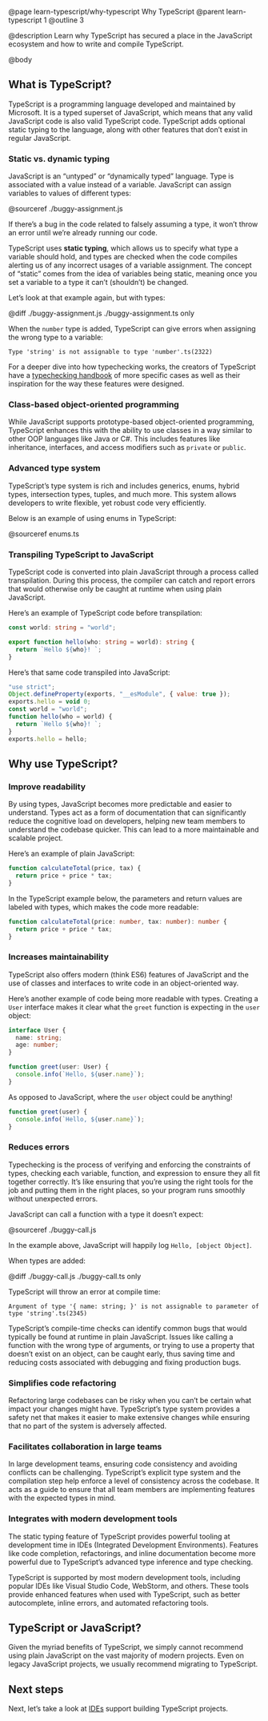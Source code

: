 @page learn-typescript/why-typescript Why TypeScript
@parent learn-typescript 1
@outline 3

@description Learn why TypeScript has secured a place in the JavaScript ecosystem and how to write and compile TypeScript.

@body

## What is TypeScript?

TypeScript is a programming language developed and maintained by Microsoft. It is a typed superset of JavaScript,
which means that any valid JavaScript code is also valid TypeScript code. TypeScript adds optional static typing
to the language, along with other features that don’t exist in regular JavaScript.

### Static vs. dynamic typing

JavaScript is an “untyped” or “dynamically typed” language. Type is associated with a value instead of a variable.
JavaScript can assign variables to values of different types:

@sourceref ./buggy-assignment.js

If there’s a bug in the code related to falsely assuming a type, it won’t throw an error until we’re already running our code.

TypeScript uses **static typing**, which allows us to specify what type a variable should hold, and types are checked when the code compiles alerting us of any incorrect usages of a variable assignment.
The concept of “static” comes from the idea of variables being static, meaning once you set a variable to a type it can’t (shouldn’t) be changed.

Let’s look at that example again, but with types:

@diff ./buggy-assignment.js ./buggy-assignment.ts only

When the `number` type is added, TypeScript can give errors when assigning the wrong type to a variable:

```
Type 'string' is not assignable to type 'number'.ts(2322)
```

For a deeper dive into how typechecking works, the creators of TypeScript have a <a href="https://www.typescriptlang.org/docs/handbook/type-checking-javascript-files.html">typechecking handbook</a> of more specific cases as well as their inspiration for the way these features were designed.

### Class-based object-oriented programming

While JavaScript supports prototype-based object-oriented programming, TypeScript enhances this with the ability to use classes in a way similar to other OOP languages like Java or C#.
This includes features like inheritance, interfaces, and access modifiers such as `private` or `public`.

### Advanced type system

TypeScript’s type system is rich and includes generics, enums, hybrid types, intersection types, tuples, and much more.
This system allows developers to write flexible, yet robust code very efficiently.

Below is an example of using enums in TypeScript:

@sourceref enums.ts

### Transpiling TypeScript to JavaScript

TypeScript code is converted into plain JavaScript through a process called transpilation.
During this process, the compiler can catch and report errors that would otherwise only be caught at runtime when using plain JavaScript.

Here’s an example of TypeScript code before transpilation:

```typescript
const world: string = "world";

export function hello(who: string = world): string {
  return `Hello ${who}! `;
}
```

Here’s that same code transpiled into JavaScript:

```js
"use strict";
Object.defineProperty(exports, "__esModule", { value: true });
exports.hello = void 0;
const world = "world";
function hello(who = world) {
  return `Hello ${who}! `;
}
exports.hello = hello;
```

## Why use TypeScript?

### Improve readability

By using types, JavaScript becomes more predictable and easier to understand.
Types act as a form of documentation that can significantly reduce the cognitive load on developers, helping new team members to understand the codebase quicker.
This can lead to a more maintainable and scalable project.

Here’s an example of plain JavaScript:

```js
function calculateTotal(price, tax) {
  return price + price * tax;
}
```

In the TypeScript example below, the parameters and return values are labeled with types, which makes the code more readable:

```typescript
function calculateTotal(price: number, tax: number): number {
  return price + price * tax;
}
```

### Increases maintainability

TypeScript also offers modern (think ES6) features of JavaScript and the use of classes and interfaces to write code in an object-oriented way.

Here’s another example of code being more readable with types. Creating a `User` interface makes it clear what the `greet` function is expecting in the `user` object:

```typescript
interface User {
  name: string;
  age: number;
}

function greet(user: User) {
  console.info(`Hello, ${user.name}`);
}
```

As opposed to JavaScript, where the `user` object could be anything!

```js
function greet(user) {
  console.info(`Hello, ${user.name}`);
}
```

### Reduces errors

Typechecking is the process of verifying and enforcing the constraints of types, checking each variable, function, and expression to ensure they all fit together correctly. It’s like ensuring that you’re using the right tools for the job and putting them in the right places, so your program runs smoothly without unexpected errors.

JavaScript can call a function with a type it doesn’t expect:

@sourceref ./buggy-call.js

In the example above, JavaScript will happily log `Hello, [object Object]`.

When types are added:

@diff ./buggy-call.js ./buggy-call.ts only

TypeScript will throw an error at compile time:

```
Argument of type '{ name: string; }' is not assignable to parameter of type 'string'.ts(2345)
```

TypeScript’s compile-time checks can identify common bugs that would typically be found at runtime in plain JavaScript.
Issues like calling a function with the wrong type of arguments, or trying to use a property that doesn’t exist on an object, can be caught early, thus saving time and reducing costs associated with debugging and fixing production bugs.

### Simplifies code refactoring

Refactoring large codebases can be risky when you can’t be certain what impact your changes might have.
TypeScript’s type system provides a safety net that makes it easier to make extensive changes while ensuring that no part of the system is adversely affected.

### Facilitates collaboration in large teams

In large development teams, ensuring code consistency and avoiding conflicts can be challenging.
TypeScript’s explicit type system and the compilation step help enforce a level of consistency across the codebase.
It acts as a guide to ensure that all team members are implementing features with the expected types in mind.

### Integrates with modern development tools

The static typing feature of TypeScript provides powerful tooling at development time in IDEs (Integrated Development Environments).
Features like code completion, refactorings, and inline documentation become more powerful due to TypeScript’s advanced type inference and type checking.

TypeScript is supported by most modern development tools, including popular IDEs like Visual Studio Code, WebStorm, and others.
These tools provide enhanced features when used with TypeScript, such as better autocomplete, inline errors, and automated refactoring tools.

## TypeScript or JavaScript?

Given the myriad benefits of TypeScript, we simply cannot recommend using plain JavaScript on the vast majority of modern projects. Even on legacy JavaScript projects, we usually recommend migrating to TypeScript.

## Next steps

Next, let’s take a look at [IDEs](./ide-support.html) support building TypeScript projects.
